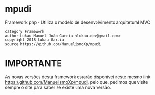 # mpudi
Framework php - Utiliza o modelo de desenvolvimento arquitetural MVC
    
    category Framework
    author Lukau Manuel João Garcia <lukau.dev@gmail.com>
    copyright 2018 Lukau Garcia
    source https://github.com/ManuelismoXp/mpudi
    
    
# IMPORTANTE
As novas versões desta framework estarão disponível neste mesmo link
https://github.com/ManuelismoXp/mpudi, pelo que, pedimos que visite sempre
o site para saber se existe uma nova versão.
